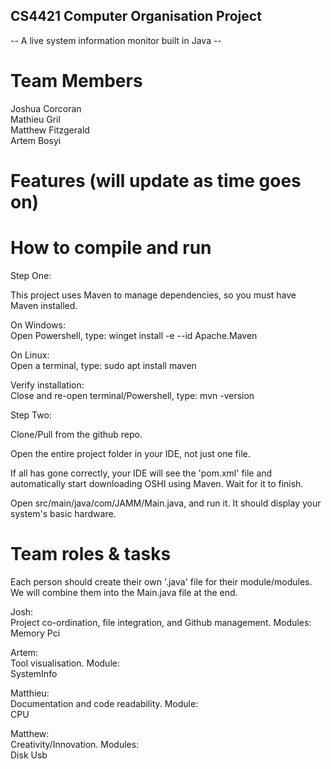 ## CS4421 Computer Organisation Project


-- A live system information monitor built in Java --


# Team Members


Joshua Corcoran  
Mathieu Gril  
Matthew Fitzgerald  
Artem Bosyi  


# Features (will update as time goes on)



# How to compile and run


Step One:

This project uses Maven to manage dependencies, so you must have Maven installed.

On Windows:  
    Open Powershell, type: winget install -e --id Apache.Maven

On Linux:  
    Open a terminal, type: sudo apt install maven

Verify installation:  
    Close and re-open terminal/Powershell, type: mvn -version


Step Two:

Clone/Pull from the github repo.  

Open the entire project folder in your IDE, not just one file.  

If all has gone correctly, your IDE will see the 'pom.xml' file and automatically start downloading OSHI using Maven. Wait for it to finish.  

Open src/main/java/com/JAMM/Main.java, and run it. It should display your system's basic hardware.  


# Team roles & tasks


Each person should create their own '.java' file for their module/modules. We will combine them into the Main.java file at the end.

Josh:  
    Project co-ordination, file integration, and Github management.
    Modules:  
        Memory
        Pci

Artem:  
    Tool visualisation.
    Module:  
        SystemInfo

Matthieu:  
    Documentation and code readability.
    Module:  
        CPU

Matthew:  
    Creativity/Innovation.
    Modules:  
        Disk
        Usb
